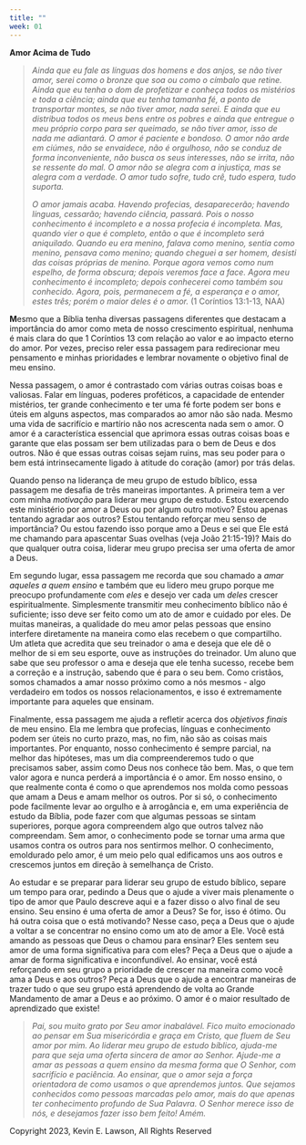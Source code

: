 ```yaml
---
title: ""
week: 01
---
```


**Amor Acima de Tudo**

> *Ainda que eu fale as línguas dos homens e dos anjos, se não tiver
> amor, serei como o bronze que soa ou como o címbalo que retine. Ainda
> que eu tenha o dom de profetizar e conheça todos os mistérios e toda a
> ciência; ainda que eu tenha tamanha fé, a ponto de transportar montes,
> se não tiver amor, nada serei. E ainda que eu distribua todos os meus
> bens entre os pobres e ainda que entregue o meu próprio corpo para ser
> queimado, se não tiver amor, isso de nada me adiantará. O amor é
> paciente e bondoso. O amor não arde em ciúmes, não se envaidece, não é
> orgulhoso, não se conduz de forma inconveniente, não busca os seus
> interesses, não se irrita, não se ressente do mal. O amor não se
> alegra com a injustiça, mas se alegra com a verdade. O amor tudo
> sofre, tudo crê, tudo espera, tudo suporta.*
>
> *O amor jamais acaba. Havendo profecias, desaparecerão; havendo
> línguas, cessarão; havendo ciência, passará. Pois o nosso conhecimento
> é incompleto e a nossa profecia é incompleta. Mas, quando vier o que é
> completo, então o que é incompleto será aniquilado. Quando eu era
> menino, falava como menino, sentia como menino, pensava como menino;
> quando cheguei a ser homem, desisti das coisas próprias de menino.
> Porque agora vemos como num espelho, de forma obscura; depois veremos
> face a face. Agora meu conhecimento é incompleto; depois conhecerei
> como também sou conhecido. Agora, pois, permanecem a fé, a esperança e
> o amor, estes três; porém o maior deles é o amor.* (1 Coríntios
> 13:1-13, NAA)

**M**esmo que a Bíblia tenha diversas passagens diferentes que destacam
a importância do amor como meta de nosso crescimento espiritual, nenhuma
é mais clara do que 1 Coríntios 13 com relação ao valor e ao impacto
eterno do amor. Por vezes, preciso reler essa passagem para redirecionar
meu pensamento e minhas prioridades e lembrar novamente o objetivo final
de meu ensino.

Nessa passagem, o amor é contrastado com várias outras coisas boas e
valiosas. Falar em línguas, poderes proféticos, a capacidade de entender
mistérios, ter grande conhecimento e ter uma fé forte podem ser bons e
úteis em alguns aspectos, mas comparados ao amor não são nada. Mesmo uma
vida de sacrifício e martírio não nos acrescenta nada sem o amor. O amor
é a característica essencial que aprimora essas outras coisas boas e
garante que elas possam ser bem utilizadas para o bem de Deus e dos
outros. Não é que essas outras coisas sejam ruins, mas seu poder para o
bem está intrinsecamente ligado à atitude do coração (amor) por trás
delas.

Quando penso na liderança de meu grupo de estudo bíblico, essa passagem
me desafia de três maneiras importantes. A primeira tem a ver com minha
*motivação* para liderar meu grupo de estudo. Estou exercendo este
ministério por amor a Deus ou por algum outro motivo? Estou apenas
tentando agradar aos outros? Estou tentando reforçar meu senso de
importância? Ou estou fazendo isso porque amo a Deus e sei que Ele está
me chamando para apascentar Suas ovelhas (veja João 21:15-19)? Mais do
que qualquer outra coisa, liderar meu grupo precisa ser uma oferta de
amor a Deus.

Em segundo lugar, essa passagem me recorda que sou chamado a *amar
aqueles a quem ensino* e também que eu lidero meu grupo porque me
preocupo profundamente com *eles* e desejo ver cada um *deles* crescer
espiritualmente. Simplesmente transmitir meu conhecimento bíblico não é
suficiente; isso deve ser feito como um ato de amor e cuidado por eles.
De muitas maneiras, a qualidade do meu amor pelas pessoas que ensino
interfere diretamente na maneira como elas recebem o que compartilho. Um
atleta que acredita que seu treinador o ama e deseja que ele dê o melhor
de si em seu esporte, ouve as instruções do treinador. Um aluno que sabe
que seu professor o ama e deseja que ele tenha sucesso, recebe bem a
correção e a instrução, sabendo que é para o seu bem. Como cristãos,
somos chamados a amar nosso próximo como a nós mesmos - algo verdadeiro
em todos os nossos relacionamentos, e isso é extremamente importante
para aqueles que ensinam.

Finalmente, essa passagem me ajuda a refletir acerca dos *objetivos
finais* de meu ensino. Ela me lembra que profecias, línguas e
conhecimento podem ser úteis no curto prazo, mas, no fim, não são as
coisas mais importantes. Por enquanto, nosso conhecimento é sempre
parcial, na melhor das hipóteses, mas um dia compreenderemos tudo o que
precisamos saber, assim como Deus nos conhece tão bem. Mas, o que tem
valor agora e nunca perderá a importância é o amor. Em nosso ensino, o
que realmente conta é como o que aprendemos nos molda como pessoas que
amam a Deus e amam melhor os outros. Por si só, o conhecimento pode
facilmente levar ao orgulho e à arrogância e, em uma experiência de
estudo da Bíblia, pode fazer com que algumas pessoas se sintam
superiores, porque agora compreendem algo que outros talvez não
compreendam. Sem amor, o conhecimento pode se tornar uma arma que usamos
contra os outros para nos sentirmos melhor. O conhecimento, emoldurado
pelo amor, é um meio pelo qual edificamos uns aos outros e crescemos
juntos em direção à semelhança de Cristo.

Ao estudar e se preparar para liderar seu grupo de estudo bíblico,
separe um tempo para orar, pedindo a Deus que o ajude a viver mais
plenamente o tipo de amor que Paulo descreve aqui e a fazer disso o alvo
final de seu ensino. Seu ensino é uma oferta de amor a Deus? Se for,
isso é ótimo. Ou há outra coisa que o está motivando? Nesse caso, peça a
Deus que o ajude a voltar a se concentrar no ensino como um ato de amor
a Ele. Você está amando as pessoas que Deus o chamou para ensinar? Eles
sentem seu amor de uma forma significativa para com eles? Peça a Deus
que o ajude a amar de forma significativa e inconfundível. Ao ensinar,
você está reforçando em seu grupo a prioridade de crescer na maneira
como você ama a Deus e aos outros? Peça a Deus que o ajude a encontrar
maneiras de trazer tudo o que seu grupo está aprendendo de volta ao
Grande Mandamento de amar a Deus e ao próximo. O amor é o maior
resultado de aprendizado que existe!

> *Pai, sou muito grato por Seu amor inabalável. Fico muito emocionado
> ao pensar em Sua misericórdia e graça em Cristo, que fluem de Seu amor
> por mim. Ao liderar meu grupo de estudo bíblico, ajuda-me para que
> seja uma oferta sincera de amor ao Senhor. Ajude-me a amar as pessoas
> a quem ensino da mesma forma que O Senhor, com sacrifício e paciência.
> Ao ensinar, que o amor seja a força orientadora de como usamos o que
> aprendemos juntos. Que sejamos conhecidos como pessoas marcadas pelo
> amor, mais do que apenas ter conhecimento profundo de Sua Palavra. O
> Senhor merece isso de nós, e desejamos fazer isso bem feito! Amém.*

Copyright 2023, Kevin E. Lawson, All Rights Reserved
